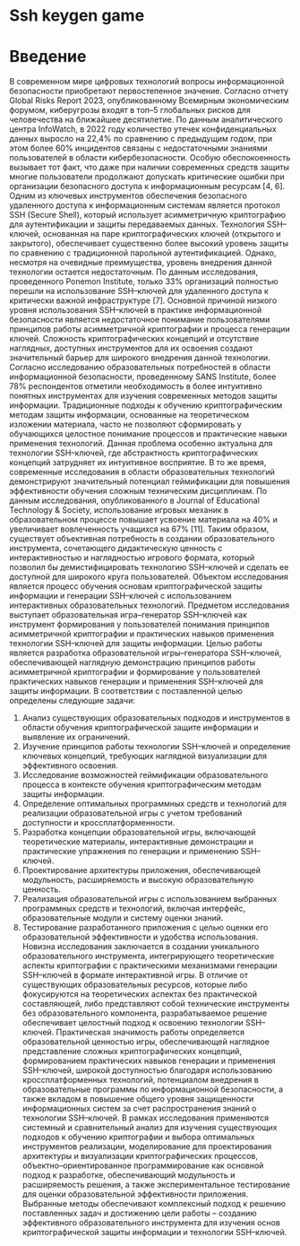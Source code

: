 # Ssh keygen game
# Введение
В современном мире цифровых технологий вопросы информационной безопасности приобретают первостепенное значение. Согласно отчету Global Risks Report 2023, опубликованному Всемирным экономическим форумом, киберугрозы входят в топ–5 глобальных рисков для человечества на ближайшее десятилетие. По данным аналитического центра InfoWatch, в 2022 году количество утечек конфиденциальных данных выросло на 22,4% по сравнению с предыдущим годом, при этом более 60% инцидентов связаны с недостаточными знаниями пользователей в области кибербезопасности. Особую обеспокоенность вызывает тот факт, что даже при наличии современных средств защиты многие пользователи продолжают допускать критические ошибки при организации безопасного доступа к информационным ресурсам [4, 6].
Одним из ключевых инструментов обеспечения безопасного удаленного доступа к информационным системам является протокол SSH (Secure Shell), который использует асимметричную криптографию для аутентификации и защиты передаваемых данных. Технология SSH–ключей, основанная на паре криптографических ключей (открытого и закрытого), обеспечивает существенно более высокий уровень защиты по сравнению с традиционной парольной аутентификацией. Однако, несмотря на очевидные преимущества, уровень внедрения данной технологии остается недостаточным. По данным исследования, проведенного Ponemon Institute, только 33% организаций полностью перешли на использование SSH–ключей для удаленного доступа к критически важной инфраструктуре [7].
Основной причиной низкого уровня использования SSH–ключей в практике информационной безопасности является недостаточное понимание пользователями принципов работы асимметричной криптографии и процесса генерации ключей. Сложность криптографических концепций и отсутствие наглядных, доступных инструментов для их освоения создают значительный барьер для широкого внедрения данной технологии. Согласно исследованию образовательных потребностей в области информационной безопасности, проведенному SANS Institute, более 78% респондентов отметили необходимость в более интуитивно понятных инструментах для изучения современных методов защиты информации.
Традиционные подходы к обучению криптографическим методам защиты информации, основанные на теоретическом изложении материала, часто не позволяют сформировать у обучающихся целостное понимание процессов и практические навыки применения технологий. Данная проблема особенно актуальна для технологии SSH–ключей, где абстрактность криптографических концепций затрудняет их интуитивное восприятие. В то же время, современные исследования в области образовательных технологий демонстрируют значительный потенциал геймификации для повышения эффективности обучения сложным техническим дисциплинам. По данным исследования, опубликованного в Journal of Educational Technology & Society, использование игровых механик в образовательном процессе повышает усвоение материала на 40% и увеличивает вовлеченность учащихся на 67% [11].
Таким образом, существует объективная потребность в создании образовательного инструмента, сочетающего дидактическую ценность с интерактивностью и наглядностью игрового формата, который позволил бы демистифицировать технологию SSH–ключей и сделать ее доступной для широкого круга пользователей.
	Объектом исследования является процесс обучения основам криптографической защиты информации и генерации SSH–ключей с использованием интерактивных образовательных технологий.
Предметом исследования выступает образовательная игра–генератор SSH–ключей как инструмент формирования у пользователей понимания принципов асимметричной криптографии и практических навыков применения технологии SSH–ключей для защиты информации.
Целью работы является разработка образовательной игры–генератора SSH–ключей, обеспечивающей наглядную демонстрацию принципов работы асимметричной криптографии и формирование у пользователей практических навыков генерации и применения SSH–ключей для защиты информации.
В соответствии с поставленной целью определены следующие задачи:
1. Анализ существующих образовательных подходов и инструментов в области обучения криптографической защите информации и выявление их ограничений.
2. Изучение принципов работы технологии SSH–ключей и определение ключевых концепций, требующих наглядной визуализации для эффективного освоения.
3. Исследование возможностей геймификации образовательного процесса в контексте обучения криптографическим методам защиты информации.
4. Определение оптимальных программных средств и технологий для реализации образовательной игры с учетом требований доступности и кроссплатформенности.
5. Разработка концепции образовательной игры, включающей теоретические материалы, интерактивные демонстрации и практические упражнения по генерации и применению SSH–ключей.
6. Проектирование архитектуры приложения, обеспечивающей модульность, расширяемость и высокую образовательную ценность.
7. Реализация образовательной игры с использованием выбранных программных средств и технологий, включая интерфейс, образовательные модули и систему оценки знаний.
8. Тестирование разработанного приложения с целью оценки его образовательной эффективности и удобства использования.
Новизна исследования заключается в создании уникального образовательного инструмента, интегрирующего теоретические аспекты криптографии с практическими механизмами генерации SSH–ключей в формате интерактивной игры. В отличие от существующих образовательных ресурсов, которые либо фокусируются на теоретических аспектах без практической составляющей, либо представляют собой технические инструменты без образовательного компонента, разрабатываемое решение обеспечивает целостный подход к освоению технологии SSH–ключей.
Практическая значимость работы определяется образовательной ценностью игры, обеспечивающей наглядное представление сложных криптографических концепций, формированием практических навыков генерации и применения SSH–ключей, широкой доступностью благодаря использованию кроссплатформенных технологий, потенциалом внедрения в образовательные программы по информационной безопасности, а также вкладом в повышение общего уровня защищенности информационных систем за счет распространения знаний о технологии SSH–ключей.
В рамках исследования применяются системный и сравнительный анализ для изучения существующих подходов к обучению криптографии и выбора оптимальных инструментов реализации, моделирование для проектирования архитектуры и визуализации криптографических процессов, объектно–ориентированное программирование как основной подход к разработке, обеспечивающий модульность и расширяемость решения, а также экспериментальное тестирование для оценки образовательной эффективности приложения. Выбранные методы обеспечивают комплексный подход к решению поставленных задач и достижению цели работы – созданию эффективного образовательного инструмента для изучения основ криптографической защиты информации и технологии SSH–ключей. 
